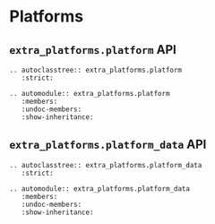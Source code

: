 # Platforms

## `extra_platforms.platform` API

```{eval-rst}
.. autoclasstree:: extra_platforms.platform
   :strict:
```

```{eval-rst}
.. automodule:: extra_platforms.platform
   :members:
   :undoc-members:
   :show-inheritance:
```

## `extra_platforms.platform_data` API

```{eval-rst}
.. autoclasstree:: extra_platforms.platform_data
   :strict:
```

```{eval-rst}
.. automodule:: extra_platforms.platform_data
   :members:
   :undoc-members:
   :show-inheritance:
```

